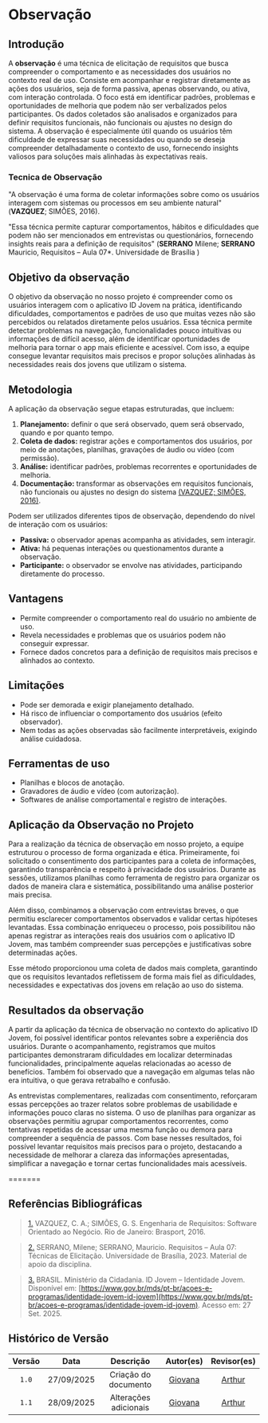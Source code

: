 # Observação

## Introdução

A **observação** é uma técnica de elicitação de requisitos que busca compreender o comportamento e as necessidades dos usuários no contexto real de uso. Consiste em acompanhar e registrar diretamente as ações dos usuários, seja de forma passiva, apenas observando, ou ativa, com interação controlada. O foco está em identificar padrões, problemas e oportunidades de melhoria que podem não ser verbalizados pelos participantes. Os dados coletados são analisados e organizados para definir requisitos funcionais, não funcionais ou ajustes no design do sistema. A observação é especialmente útil quando os usuários têm dificuldade de expressar suas necessidades ou quando se deseja compreender detalhadamente o contexto de uso, fornecendo insights valiosos para soluções mais alinhadas às expectativas reais.

### Tecnica de Observação 
"A observação é uma forma de coletar informações sobre como os usuários interagem com sistemas ou processos em seu ambiente natural" (**VAZQUEZ**; SIMÕES, 2016).

"Essa técnica permite capturar comportamentos, hábitos e dificuldades que podem não ser mencionados em entrevistas ou questionários, fornecendo insights reais para a definição de requisitos" (**SERRANO** Milene; **SERRANO** Mauricio, Requisitos – Aula 07*. Universidade de Brasília )

## Objetivo da observação

O objetivo da observação no nosso projeto é compreender como os usuários interagem com o aplicativo ID Jovem na prática, identificando dificuldades, comportamentos e padrões de uso que muitas vezes não são percebidos ou relatados diretamente pelos usuários. Essa técnica permite detectar problemas na navegação, funcionalidades pouco intuitivas ou informações de difícil acesso, além de identificar oportunidades de melhoria para tornar o app mais eficiente e acessível. Com isso, a equipe consegue levantar requisitos mais precisos e propor soluções alinhadas às necessidades reais dos jovens que utilizam o sistema.

## Metodologia 

A aplicação da observação segue etapas estruturadas, que incluem:  

1. **Planejamento:** definir o que será observado, quem será observado, quando e por quanto tempo.  
2. **Coleta de dados:** registrar ações e comportamentos dos usuários, por meio de anotações, planilhas, gravações de áudio ou vídeo (com permissão).  
3. **Análise:** identificar padrões, problemas recorrentes e oportunidades de melhoria.  
4. **Documentação:** transformar as observações em requisitos funcionais, não funcionais ou ajustes no design do sistema [(VAZQUEZ; SIMÕES, 2016)](#anchor_2).  

Podem ser utilizados diferentes tipos de observação, dependendo do nível de interação com os usuários:  

- **Passiva:** o observador apenas acompanha as atividades, sem interagir.  
- **Ativa:** há pequenas interações ou questionamentos durante a observação.  
- **Participante:** o observador se envolve nas atividades, participando diretamente do processo.


## **Vantagens**  

- Permite compreender o comportamento real do usuário no ambiente de uso.  
- Revela necessidades e problemas que os usuários podem não conseguir expressar.  
- Fornece dados concretos para a definição de requisitos mais precisos e alinhados ao contexto. 

## **Limitações** 

- Pode ser demorada e exigir planejamento detalhado.  
- Há risco de influenciar o comportamento dos usuários (efeito observador).  
- Nem todas as ações observadas são facilmente interpretáveis, exigindo análise cuidadosa.

## Ferramentas de uso 

- Planilhas e blocos de anotação.  
- Gravadores de áudio e vídeo (com autorização).  
- Softwares de análise comportamental e registro de interações.

## Aplicação da Observação no Projeto

Para a realização da técnica de observação em nosso projeto, a equipe estruturou o processo de forma organizada e ética. Primeiramente, foi solicitado o consentimento dos participantes para a coleta de informações, garantindo transparência e respeito à privacidade dos usuários. Durante as sessões, utilizamos planilhas como ferramenta de registro para organizar os dados de maneira clara e sistemática, possibilitando uma análise posterior mais precisa.

Além disso, combinamos a observação com entrevistas breves, o que permitiu esclarecer comportamentos observados e validar certas hipóteses levantadas. Essa combinação enriqueceu o processo, pois possibilitou não apenas registrar as interações reais dos usuários com o aplicativo ID Jovem, mas também compreender suas percepções e justificativas sobre determinadas ações.

Esse método proporcionou uma coleta de dados mais completa, garantindo que os requisitos levantados refletissem de forma mais fiel as dificuldades, necessidades e expectativas dos jovens em relação ao uso do sistema.

## Resultados da observação

A partir da aplicação da técnica de observação no contexto do aplicativo ID Jovem, foi possível identificar pontos relevantes sobre a experiência dos usuários. Durante o acompanhamento, registramos que muitos participantes demonstraram dificuldades em localizar determinadas funcionalidades, principalmente aquelas relacionadas ao acesso de benefícios. Também foi observado que a navegação em algumas telas não era intuitiva, o que gerava retrabalho e confusão.

As entrevistas complementares, realizadas com consentimento, reforçaram essas percepções ao trazer relatos sobre problemas de usabilidade e informações pouco claras no sistema. O uso de planilhas para organizar as observações permitiu agrupar comportamentos recorrentes, como tentativas repetidas de acessar uma mesma função ou demora para compreender a sequência de passos. Com base nesses resultados, foi possível levantar requisitos mais precisos para o projeto, destacando a necessidade de melhorar a clareza das informações apresentadas, simplificar a navegação e tornar certas funcionalidades mais acessíveis. 



=======
## Referências Bibliográficas

> <a id="RP1" href="#TEC1">1.</a> VAZQUEZ, C. A.; SIMÕES, G. S. Engenharia de Requisitos: Software Orientado ao Negócio. Rio de Janeiro: Brasport, 2016.

> <a id="RP2" href="#TEC2">2.</a> SERRANO, Milene; SERRANO, Mauricio. Requisitos – Aula 07: Técnicas de Elicitação. Universidade de Brasília, 2023. Material de apoio da disciplina.

> <a id="RP3" href="#TEC3">3.</a> BRASIL. Ministério da Cidadania. ID Jovem – Identidade Jovem. Disponível em: [https://www.gov.br/mds/pt-br/acoes-e-programas/identidade-jovem-id-jovem](https://www.gov.br/mds/pt-br/acoes-e-programas/identidade-jovem-id-jovem). Acesso em: 27 Set. 2025.


## Histórico de Versão


| Versão |    Data    |      Descrição       |                        Autor(es)                        |                       Revisor(es)                       |
| :----: | :--------: | :------------------: | :-----------------------------------------------------: | :-----------------------------------------------------: |
| `1.0`  | 27/09/2025 | Criação do documento | [Giovana](https://github.com/GiovanaFontesS) | [Arthur](https://github.com/) |
| `1.1`  | 28/09/2025 | Alterações adicionais | [Giovana](https://github.com/GiovanaFontesS) | [Arthur](https://github.com/) |

